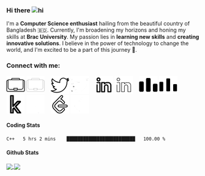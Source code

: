 ### Hi there <img src="https://user-images.githubusercontent.com/1303154/88677602-1635ba80-d120-11ea-84d8-d263ba5fc3c0.gif" width="28px" height="28px" alt="hi">

I'm a **Computer Science enthusiast** hailing from the beautiful country of Bangladesh 🇧🇩.
Currently, I'm broadening my horizons and honing my skills at **Brac University**.
My passion lies in **learning new skills** and **creating innovative solutions**. I believe in
the power of technology to change the world, and I'm excited to be a part of this journey 🚀.

### Connect with me:

[![website](./img/portfolio-light.svg)](https://ashfaqrafin.vercel.app#gh-light-mode-only)
[![website](./img/portfolio-dark.svg)](https://ashfaqrafin.vercel.app#gh-dark-mode-only)
&nbsp;&nbsp;
[![website](./img/twitter-light.svg)](https://twitter.com/ashfaqrafin#gh-light-mode-only)
[![website](./img/twitter-dark.svg)](https://twitter.com/ashfaqrafin#gh-dark-mode-only)
&nbsp;&nbsp;
[![website](./img/linkedin-light.svg)](https://linkedin.com/in/ashfaqrafin#gh-light-mode-only)
[![website](./img/linkedin-dark.svg)](https://linkedin.com/in/ashfaqrafin#gh-dark-mode-only)
&nbsp;&nbsp;
[![website](./img/codeforces-light.svg)](https://codeforces.com/profile/ashfaqrafin#gh-light-mode-only)
[![website](./img/codeforces-dark.svg)](https://codeforces.com/profile/ashfaqrafin#gh-dark-mode-only)
&nbsp;&nbsp;
[![website](./img/kaggle-light.svg)](https://www.kaggle.com/ashfaqkhanrafin#gh-light-mode-only)
[![website](./img/kaggle-dark.svg)](https://www.kaggle.com/ashfaqkhanrafin#gh-dark-mode-only)
&nbsp;&nbsp;
[![website](./img/leetcode-light.svg)](https://leetcode.com/ashfaqrafin#gh-light-mode-only)
[![website](./img/leetcode-dark.svg)](https://leetcode.com/ashfaqrafin#gh-dark-mode-only)

#### Coding Stats

<!--START_SECTION:waka-->

```txt
C++   5 hrs 2 mins    █████████████████████████   100.00 %
```

<!--END_SECTION:waka-->

#### Github Stats

<!--
![ashfaqrafin's GitHub stats](https://github-readme-stats.vercel.app/api?username=ashfaqrafin&show_icons=true&theme=transparent)
[![Most Used Languages](https://github-readme-stats.vercel.app/api/top-langs/?username=ashfaqrafin&layout=donut)](https://github.com/anuraghazra/github-readme-stats) -->

<a href="https://github.com/anuraghazra/github-readme-stats">
  <img height=200 align="center" src="https://github-readme-stats.vercel.app/api?username=ashfaqrafin&show_icons=true&theme=transparent" />
</a>
<a href="https://github.com/anuraghazra/convoychat">
  <img height=200 align="center" src="https://github-readme-stats.vercel.app/api/top-langs?username=ashfaqrafin&layout=compact&langs_count=8&card_width=320&show_icons=true&theme=transparent" />
</a>
